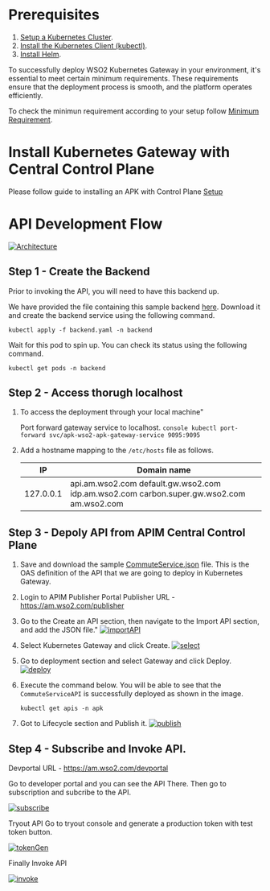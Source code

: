 # Prerequisites

1. [Setup a Kubernetes Cluster](https://kubernetes.io/docs/setup).
2. [Install the Kubernetes Client (kubectl)](https://kubernetes.io/docs/tasks/tools/install-kubectl/).
3. [Install Helm](https://helm.sh/docs/intro/install/).

To successfully deploy WSO2 Kubernetes Gateway in your environment, it's essential to meet certain minimum requirements. These requirements ensure that the deployment process is smooth, and the platform operates efficiently.

To check the minimun requirement according to your setup follow [Minimum Requirement](https://apk.docs.wso2.com/en/latest/setup/prerequisites/).

# Install Kubernetes Gateway with Central Control Plane

Please follow guide to installing an APK with Control Plane [Setup](https://apk.docs.wso2.com/en/latest/control-plane/apk-as-gateway-in-apim/apk-as-gateway-in-apim-qsg/)

# API Development Flow

[![Architecture](resources/demo.png)](resources/demo.png)

## Step 1 - Create the Backend

Prior to invoking the API, you will need to have this backend up. 

We have provided the file containing this sample backend [here](/apk/resources/backend.yaml). Download it and create the backend service using the following command.

```
kubectl apply -f backend.yaml -n backend
```

Wait for this pod to spin up. You can check its status using the following command.

```
kubectl get pods -n backend
```

## Step 2 - Access thorugh localhost

1. To access the deployment through your local machine"

    Port forward gateway service to localhost.
        ```console
        kubectl port-forward svc/apk-wso2-apk-gateway-service 9095:9095
        ```

2. Add a hostname mapping to the ```/etc/hosts``` file as follows.

    | IP        | Domain name         |
    | --------- | ------------------- |
    | 127.0.0.1 | api.am.wso2.com default.gw.wso2.com idp.am.wso2.com carbon.super.gw.wso2.com  am.wso2.com|

## Step 3 - Depoly API from APIM Central Control Plane

1. Save and download the sample [CommuteService.json](/apk/resources/CommuteService.json) file. This is the OAS definition of the API that we are going to deploy in Kubernetes Gateway.

2. Login to APIM Publisher Portal
   Publisher URL - https://am.wso2.com/publisher

3. Go to the Create an API section, then navigate to the Import API section, and add the JSON file."
  [![importAPI](resources/importAPI.png)](resources/importAPI.png)

4. Select Kubernetes Gateway and click Create.
  [![select](resources/select.png)](resources/select.png)

5. Go to deployment section and select Gateway and click Deploy.
  [![deploy](resources/deploy.png)](resources/deploy.png)

6. Execute the command below. You will be able to see that the `CommuteServiceAPI` is successfully deployed as shown in the image.

    ```
    kubectl get apis -n apk
    ```
7. Got to Lifecycle section and Publish it.
   [![publish](resources/publish.png)](resources/publish.png)

## Step 4 - Subscribe and Invoke API.

Devportal URL - https://am.wso2.com/devportal

Go to developer portal and you can see the API There.
Then go to subscription and subcribe to the API.

[![subscribe](resources/subscribe.png)](resources/subscribe.png)

Tryout API
Go to tryout console and generate a production token with test token button.

[![tokenGen](resources/tokenGen.png)](resources/tokenGen.png)


Finally Invoke API

[![invoke](resources/invoke.png)](resources/invoke.png)





